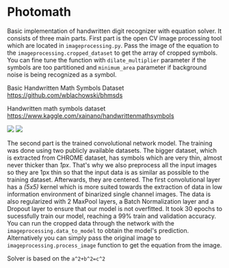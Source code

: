 # Photomath
Basic implementation of handwritten digit recognizer with equation solver. It consists of three main parts.
First part is the open CV image processing tool which are located in <code>imageprocessing.py</code>. Pass the image of the equation to the <code>imageprocessing.cropped_dataset</code> to get the array of cropped symbols.
You can fine tune the function with <code>dilate_multiplier</code> parameter if the symbols are too partitioned and <code>minimum_area</code> parameter if background noise is being recognized as a symbol.

Basic Handwritten Math Symbols Dataset<br/>
https://github.com/wblachowski/bhmsds

Handwritten math symbols dataset<br/>
https://www.kaggle.com/xainano/handwrittenmathsymbols

<p float="left">
  <img src="https://user-images.githubusercontent.com/53495210/149681422-ab9810e2-5bdf-4f35-890b-e434910bb69f.png"/>
  <img src="https://user-images.githubusercontent.com/53495210/149789537-5c83d79f-3cac-4a80-9988-238d3cb2f60c.png"/>
</p>

The second part is the trained convolutional network model. The training was done using two publicly available datasets. 
The bigger dataset, which is extracted from CHROME dataset, has symbols which are very thin, almost never thicker than *1px*. That's why we also preprocess all the input images so
they are 1px thin so that the input data is as similar as possible to the training dataset. Afterwards, they are centered.
The first convolutional layer has a *(5x5)* kernel which is more suited towards the extraction of data in low information environment of binarized single channel images. The data is
also regularized with 2 MaxPool layers, a Batch Normalization layer and a Dropout layer to ensure that our model is not overfitted.
It took 30 epochs to sucessfully train our model, reaching a 99% train and validation accuracy. You can run the cropped data through the network with the <code>imageprocessing.data_to_model</code> to obtain the model's prediction. Alternatively you can simply pass the original image to <code>imageprocessing.process_image</code> function to get the equation from the image.

Solver is based on the 
`a^2+b^2=c^2`
